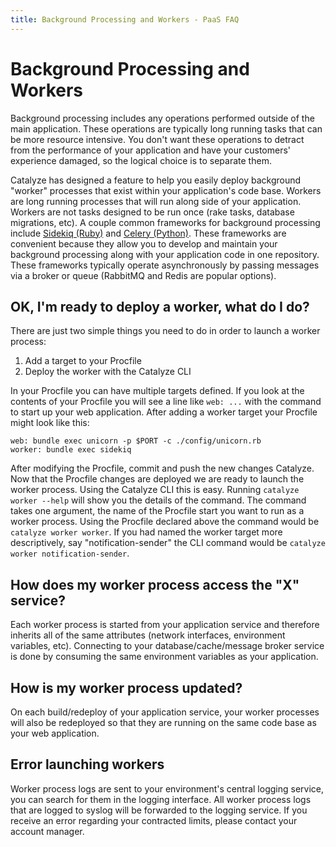 ```yaml
---
title: Background Processing and Workers - PaaS FAQ
---
```


# Background Processing and Workers
Background processing includes any operations performed outside of the main application. These operations are typically long running tasks that can be more resource intensive. You don't want these operations to detract from the performance of your application and have your customers' experience damaged, so the logical choice is to separate them.

Catalyze has designed a feature to help you easily deploy background "worker" processes that exist within your application's code base. Workers are long running processes that will run along side of your application. Workers are not tasks designed to be run once (rake tasks, database migrations, etc). A couple common frameworks for background processing include [Sidekiq (Ruby)](http://sidekiq.org/) and [Celery (Python)](http://www.celeryproject.org/). These frameworks are convenient because they allow you to develop and maintain your background processing along with your application code in one repository. These frameworks typically operate asynchronously by passing messages via a broker or queue (RabbitMQ and Redis are popular options).

## OK, I'm ready to deploy a worker, what do I do?

There are just two simple things you need to do in order to launch a worker process:

1. Add a target to your Procfile
2. Deploy the worker with the Catalyze CLI

In your Procfile you can have multiple targets defined. If you look at the contents of your Procfile you will see a line like `web: ...` with the command to start up your web application. After adding a worker target your Procfile might look like this:

```
web: bundle exec unicorn -p $PORT -c ./config/unicorn.rb
worker: bundle exec sidekiq
```

After modifying the Procfile, commit and push the new changes Catalyze. Now that the Procfile changes are deployed we are ready to launch the worker process. Using the Catalyze CLI this is easy. Running `catalyze worker --help` will show you the details of the command. The command takes one argument, the name of the Procfile start you want to run as a worker process. Using the Procfile declared above the command would be `catalyze worker worker`. If you had named the worker target more descriptively, say "notification-sender" the CLI command would be `catalyze worker notification-sender`.

## How does my worker process access the "X" service?
Each worker process is started from your application service and therefore inherits all of the same attributes (network interfaces, environment variables, etc). Connecting to your database/cache/message broker service is done by consuming the same environment variables as your application.

## How is my worker process updated?
On each build/redeploy of your application service, your worker processes will also be redeployed so that they are running on the same code base as your web application.

## Error launching workers
Worker process logs are sent to your environment's central logging service, you can search for them in the logging interface.  All worker process logs that are logged to syslog will be forwarded to the logging service.  If you receive an error regarding your contracted limits, please contact your account manager.